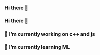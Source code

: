 ### Hi there 👋


<!--**heyiamaditya/heyiamaditya** is a ✨ _special_ ✨ repository because its `README.md` (this file) appears on your GitHub profile.- 👯 I’m looking to collaborate on
<!--- 🤔 I’m looking for help with ...

Here are some ideas to get you started:

- 🔭 I’m currently working on c++ and js
- 🌱 I’m currently learning ML
- 💬 Ask me about a Prpgrammer who lift's in Dumble in GYM
- 📫 How to reach me: adityasharma07679@gmail.com
- 😄 Pronouns:
- ⚡ Fun fact: Try to be fit n hit.-->

### Hi there 👋
### 🔭 I’m currently working on c++ and js
### 🌱 I’m currently learning ML
<!-- 👯 I’m looking to collaborate on
- 🤔 I’m looking for help with ...
- 💬 Ask me about a Prpgrammer who lift's in Dumble in GYM
- 📫 How to reach me: adityasharma07679@gmail.com
- 😄 Pronouns:
- ⚡ Fun fact: Try to be fit n hit.
-->


